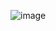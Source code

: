 ![image](https://github.com/radatanasov210/SAP-Project/assets/115942521/ac06c6a7-7613-495c-a351-530fa159c074)
